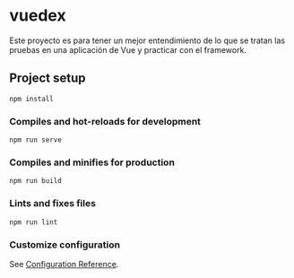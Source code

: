 # vuedex


Este proyecto es para tener un mejor entendimiento de lo que se tratan las pruebas en una aplicación de Vue y practicar con el framework.


## Project setup
```
npm install
```

### Compiles and hot-reloads for development
```
npm run serve
```

### Compiles and minifies for production
```
npm run build
```

### Lints and fixes files
```
npm run lint
```

### Customize configuration
See [Configuration Reference](https://cli.vuejs.org/config/).
